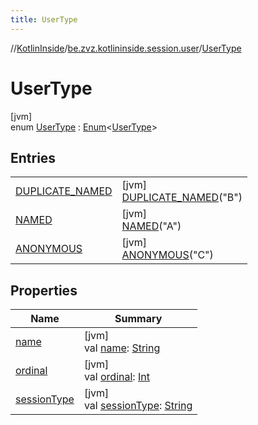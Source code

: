 ```yaml
---
title: UserType
---
```

//[KotlinInside](../../../index.html)/[be.zvz.kotlininside.session.user](../index.html)/[UserType](index.html)



# UserType



[jvm]\
enum [UserType](index.html) : [Enum](https://kotlinlang.org/api/latest/jvm/stdlib/kotlin/-enum/index.html)&lt;[UserType](index.html)&gt;



## Entries


| | |
|---|---|
| [DUPLICATE_NAMED](-d-u-p-l-i-c-a-t-e_-n-a-m-e-d/index.html) | [jvm]<br>[DUPLICATE_NAMED](-d-u-p-l-i-c-a-t-e_-n-a-m-e-d/index.html)(&quot;B&quot;) |
| [NAMED](-n-a-m-e-d/index.html) | [jvm]<br>[NAMED](-n-a-m-e-d/index.html)(&quot;A&quot;) |
| [ANONYMOUS](-a-n-o-n-y-m-o-u-s/index.html) | [jvm]<br>[ANONYMOUS](-a-n-o-n-y-m-o-u-s/index.html)(&quot;C&quot;) |


## Properties


| Name | Summary |
|---|---|
| [name](-a-n-o-n-y-m-o-u-s/index.html#-372974862%2FProperties%2F863300109) | [jvm]<br>val [name](-a-n-o-n-y-m-o-u-s/index.html#-372974862%2FProperties%2F863300109): [String](https://kotlinlang.org/api/latest/jvm/stdlib/kotlin/-string/index.html) |
| [ordinal](-a-n-o-n-y-m-o-u-s/index.html#-739389684%2FProperties%2F863300109) | [jvm]<br>val [ordinal](-a-n-o-n-y-m-o-u-s/index.html#-739389684%2FProperties%2F863300109): [Int](https://kotlinlang.org/api/latest/jvm/stdlib/kotlin/-int/index.html) |
| [sessionType](session-type.html) | [jvm]<br>val [sessionType](session-type.html): [String](https://kotlinlang.org/api/latest/jvm/stdlib/kotlin/-string/index.html) |


